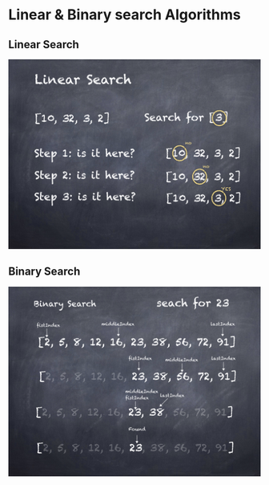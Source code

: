 # Linear & Binary search Algorithms


## Linear Search
![](/img/linear.001.png)




## Binary Search
![](/img/Binary.png)
